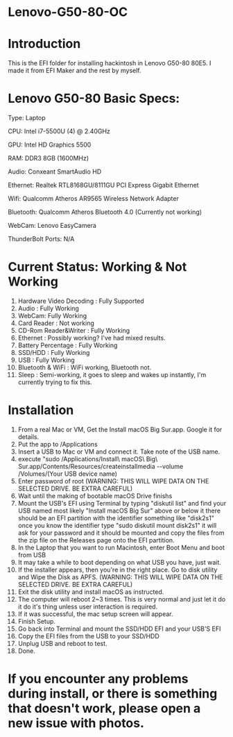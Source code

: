 # Lenovo-G50-80-OC
# Introduction
This is the EFI folder for installing hackintosh in Lenovo G50-80 80E5. I made it from EFI Maker and the rest by myself.
# Lenovo G50-80 Basic Specs:
Type: Laptop

CPU: Intel i7-5500U (4) @ 2.40GHz 

GPU: Intel HD Graphics 5500 

RAM: DDR3 8GB (1600MHz)

Audio: Conxeant SmartAudio HD

Ethernet: Realtek RTL8168GU/8111GU PCI Express Gigabit Ethernet

Wifi: Qualcomm Atheros AR9565 Wireless Network Adapter

Bluetooth: Qualcomm Atheros Bluetooth 4.0 (Currently not working)

WebCam: Lenovo EasyCamera

ThunderBolt Ports: N/A

# Current Status: Working & Not Working
1. Hardware Video Decoding : Fully Supported
2. Audio : Fully Working
3. WebCam: Fully Working
4. Card Reader : Not working
5. CD-Rom Reader&Writer : Fully Working
6. Ethernet : Possibly working? I've had mixed results.
7. Battery Percentage : Fully Working
8. SSD/HDD : Fully Working
9. USB : Fully Working
10. Bluetooth & WiFi : WiFi working, Bluetooth not.
11. Sleep : Semi-working, it goes to sleep and wakes up instantly, I'm currently trying to fix this.
# Installation
1. From a real Mac or VM, Get the Install macOS Big Sur.app. Google it for details.
2. Put the app to /Applications
3. Insert a USB to Mac or VM and connect it. Take note of the USB name. 
4. execute "sudo /Applications/Install\ macOS\ Big\ Sur.app/Contents/Resources/createinstallmedia --volume /Volumes/(Your USB device name)
5. Enter password of root (WARNING: THIS WILL WIPE DATA ON THE SELECTED DRIVE. BE EXTRA CAREFUL)
6. Wait until the making of bootable macOS Drive finishs 
7. Mount the USB's EFI using Terminal by typing "diskutil list" and find your USB named most likely "Install macOS Big Sur" above or below it there should be an EFI partition with the identifier something like "disk2s1" once you know the identifier type "sudo diskutil mount disk2s1" it will ask for your password and it should be mounted and copy the files from the zip file on the Releases page onto the EFI partition.
8. In the Laptop that you want to run Macintosh, enter Boot Menu and boot from USB
9. It may take a while to boot depending on what USB you have, just wait.
10. If the installer appears, then you're in the right place. Go to disk utility and Wipe the Disk as APFS. (WARNING: THIS WILL WIPE DATA ON THE SELECTED DRIVE. BE EXTRA CAREFUL)
11. Exit the disk utility and install macOS as instructed.
12. The computer will reboot 2~3 times. This is very normal and just let it do it do it's thing unless user interaction is required. 
13. If it was successful, the mac setup screen will appear. 
14. Finish Setup.
15. Go back into Terminal and mount the SSD/HDD EFI and your USB'S EFI
16. Copy the EFI files from the USB to your SSD/HDD
17. Unplug USB and reboot to test.
18. Done.


# If you encounter any problems during install, or there is something that doesn't work, please open a new issue with photos.
